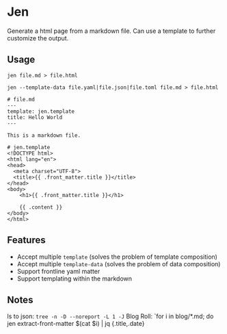 Jen
===

Generate a html page from a markdown file.
Can use a template to further customize the output.

Usage
-----

`jen file.md > file.html`

`jen --template-data file.yaml|file.json|file.toml file.md > file.html`

```
# file.md
---
template: jen.template
title: Hello World
---

This is a markdown file.
```

```
# jen.template
<!DOCTYPE html>
<html lang="en">
<head>
  <meta charset="UTF-8">
  <title>{{ .front_matter.title }}</title>
</head>
<body>
    <h1>{{ .front_matter.title }}</h1>

    {{ .content }}
</body>
</html>
```

Features
--------
- Accept multiple `template` (solves the problem of template composition)
- Accept multiple `template-data` (solves the problem of data composition)
- Support frontline yaml matter
- Support templating within the markdown

Notes
-----

ls to json: `tree -n -D --noreport -L 1 -J`
Blog Roll: `for i in blog/*.md; do jen extract-front-matter $(cat $i) | jq {.title,.date}
